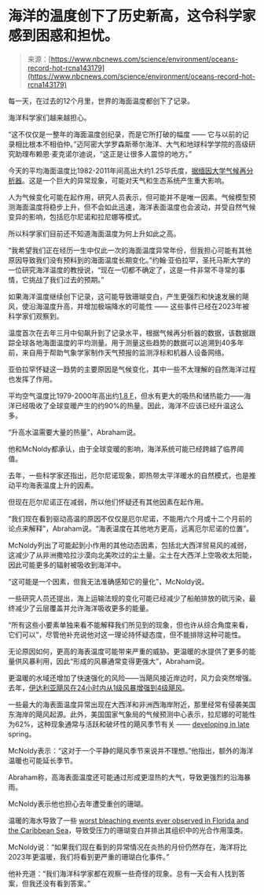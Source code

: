 <!--yml

category: 未分类

date: 2024-05-27 14:58:47

-->

# 海洋的温度创下了历史新高，这令科学家感到困惑和担忧。

> 来源：[https://www.nbcnews.com/science/environment/oceans-record-hot-rcna143179](https://www.nbcnews.com/science/environment/oceans-record-hot-rcna143179)

每一天，在过去的12个月里，世界的海面温度都创下了记录。

海洋科学家们越来越担心。

“这不仅仅是一整年的海面温度创纪录，而是它所打破的幅度 —— 它与以前的记录相比根本不相伯仲。”迈阿密大学罗森斯蒂尔海洋、大气和地球科学学院的高级研究助理布赖恩·麦克诺尔迪说，“这正是让很多人震惊的地方。”

今天的平均海面温度比1982-2011年间高出大约1.25华氏度，[据缅因大学气候再分析器](https://climatereanalyzer.org/clim/sst_daily/)。这是一个巨大的异常现象，可能对天气和生态系统产生重大影响。

人为气候变化可能在起作用，研究人员表示，但可能并不是唯一因素。气候模型预测海面温度将稳步上升，但不会如此迅速，海洋表面温度也会波动，并受自然气候变异的影响，包括厄尔尼诺和拉尼娜等模式。

所以科学家们目前还不知道海面温度为何上升如此之高。

“我希望我们正在经历一生中仅此一次的海面温度异常年份，但我担心可能有其他原因导致我们没有预料到的海面温度长期变化。”约翰·亚伯拉罕，圣托马斯大学的一位研究海洋温度的教授说，“现在一切都不确定了，这是一件非常不寻常的事情，它挑战了我们过去的预期。”

如果海洋温度继续创下记录，这可能导致珊瑚变白，产生更强烈和快速发展的飓风，使沿海温度升高，并增加极端降水的可能性 —— 这些事件已经在2023年被科学家们观察到。

温度首次在去年三月中旬飙升到了记录水平，根据气候再分析器的数据，该数据跟踪全球各地海面温度的平均测量。用于测量这些趋势的数据可以追溯到40多年前，来自用于帮助气象学家制作天气预报的监测浮标和机器人设备网络。

亚伯拉罕怀疑这一趋势的主要原因是气候变化，其中一些不太理解的自然海洋过程也发挥了作用。

平均空气温度比1979-2000年高出约[1.8 F](https://climatereanalyzer.org/clim/t2_daily/?dm_id=world)，但水有更大的吸热和储热能力——海洋已经吸收了全球变暖产生的约90%的热量。因此，海洋不应该已经升温这么多。

“升高水温需要大量的热量”，Abraham说。

他和McNoldy都承认，由于全球变暖的影响，海洋系统可能已经跨越了临界阈值。

去年，一些科学家还指出，厄尔尼诺现象，即热带太平洋暖水的自然模式，也是推动平均海表温度上升的因素。

但现在厄尔尼诺正在减弱，所以他们怀疑还有其他因素在起作用。

“我们现在看到驱动高温的原因不仅仅是厄尔尼诺，不能用六个月或十二个月前的论点来解释”，Abraham说。“海表温度在其他地方更高，远离厄尔尼诺的位置”。

McNoldy列出了可能起到小作用的其他动态因素，包括北大西洋贸易风的减弱，这减少了从非洲撒哈拉沙漠向北美吹过的尘土量。尘土在大西洋上空吸收太阳能，因此可能更多的辐射被吸收到海洋中。

“这可能是一个因素，但我无法准确感知它的量化”，McNoldy说。

一些研究人员还提出，海上运输法规的变化可能已经减少了船舶排放的硫污染，最终减少了云层覆盖并允许海洋吸收更多的能量。

“所有这些小要素单独来看不能解释我们所见到的现象，但也许从综合角度来看，它们可以”，尽管他补充说他对这一理论持怀疑态度，但不能排除这种可能性。

无论原因如何，更高的海表温度可能带来严重的威胁。更温暖的水提供了更多的能量供风暴利用，因此“形成的风暴通常变得更强大”，Abraham说。

更温暖的水域还增加了快速强化的风险——当飓风接近岸边时，风力会突然增强。去年，[伊达利亚飓风在24小时内从1级风暴增强到4级飓风](https://www.nbcnews.com/science/environment/hurricane-idalia-went-category-1-category-4-overnight-rcna102545)。

一些最大的海表面温度异常出现在大西洋和非洲西海岸附近，那里经常有侵袭美国东海岸的飓风起源。此外，美国国家气象局的气候预测中心表示，拉尼娜的可能性为62%，这种现象通常与活跃和破坏性的飓风季节有关 —— [developing in late](https://www.cpc.ncep.noaa.gov/products/analysis_monitoring/enso_advisory/ensodisc.shtml) spring。

McNoldy表示：“这对于一个平静的飓风季节来说并不理想。”他指出，额外的海洋温暖也可能延长季节。

Abraham称，高海表面温度还可能通过形成更湿热的大气，导致更强烈的沿海暴雨。

McNoldy表示他也担心去年遭受重创的珊瑚。

温暖的海水导致了一些 [worst bleaching events ever observed in Florida and the Caribbean Sea](https://www.nbcnews.com/science/environment/extreme-ocean-temperatures-threaten-wipe-caribbean-coral-rcna120594)，导致受压力的珊瑚变白并排出其组织中的光合作用藻类。

McNoldy说：“如果我们现在看到的异常情况在炎热的月份仍然存在，海洋将比2023年更温暖，我们将看到更严重的珊瑚白化事件。”

他补充道：“我们海洋科学家都在观察一些奇怪的现象。总有一天会有人找到答案，但我还没有看到答案。”
